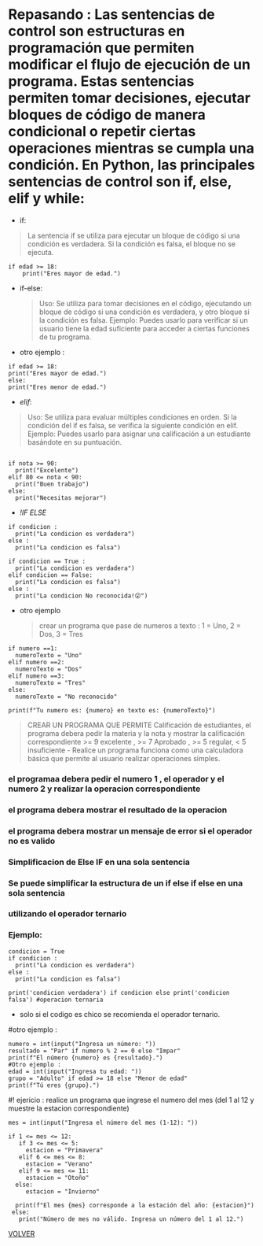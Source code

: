 # Repasando : Las sentencias de control son estructuras en programación que permiten modificar el flujo de ejecución de un programa. Estas sentencias permiten tomar decisiones, ejecutar bloques de código de manera condicional o repetir ciertas operaciones mientras se cumpla una condición. En Python, las principales sentencias de control son if, else, elif y while:

- if:

> La sentencia if se utiliza para ejecutar un bloque de código si una condición es verdadera. Si la condición es falsa, el bloque no se ejecuta.

```edad = 20
if edad >= 18:
    print("Eres mayor de edad.")
```

- if-else:

  > Uso: Se utiliza para tomar decisiones en el código, ejecutando un bloque de código si una condición es verdadera, y otro bloque si la condición es falsa.
  > Ejemplo: Puedes usarlo para verificar si un usuario tiene la edad suficiente para acceder a ciertas funciones de tu programa.

- otro ejemplo :

```edad = 15
if edad >= 18:
print("Eres mayor de edad.")
else:
print("Eres menor de edad.")
```

- _elif_:

> Uso: Se utiliza para evaluar múltiples condiciones en orden. Si la condición del if es falsa, se verifica la siguiente condición en elif.
> Ejemplo: Puedes usarlo para asignar una calificación a un estudiante basándote en su puntuación.

```nota = 75

if nota >= 90:
  print("Excelente")
elif 80 <= nota < 90:
  print("Buen trabajo")
else:
  print("Necesitas mejorar")
```

- _!IF ELSE_

```condicion = "ddd"
if condicion :
  print("La condicion es verdadera")
else :
  print("La condicion es falsa")

if condicion == True :
  print("La condicion es verdadera")
elif condicion == False:
  print("La condicion es falsa")
else :
  print("La condicion No reconocida!😮")
```

- otro ejemplo
  > crear un programa que pase de numeros a texto : 1 = Uno, 2 = Dos, 3 = Tres

```numero = int(input("Escribe un numero entre 1 y 3: "))
if numero ==1:
  numeroTexto = "Uno"
elif numero ==2:
  numeroTexto = "Dos"
elif numero ==3:
  numeroTexto = "Tres"
else:
  numeroTexto = "No reconocido"

print(f"Tu numero es: {numero} en texto es: {numeroTexto}")
```

> CREAR UN PROGRAMA QUE PERMITE Calificación de estudiantes, el programa debera pedir la materia y la nota y mostrar la calificación correspondiente >= 9 excelente , >= 7 Aprobado , >= 5 regular, < 5 insuficiente -
> Realice un programa funciona como una calculadora básica que permite al usuario realizar operaciones simples.

### el programaa debera pedir el numero 1 , el operador y el numero 2 y realizar la operacion correspondiente

### el programa debera mostrar el resultado de la operacion

### el programa debera mostrar un mensaje de error si el operador no es valido

### Simplificacion de Else IF en una sola sentencia

### Se puede simplificar la estructura de un if else if else en una sola sentencia

### utilizando el operador ternario

### Ejemplo:

```
condicion = True
if condicion :
  print("La condicion es verdadera")
else :
  print("La condicion es falsa")

print('condicion verdadera') if condicion else print('condicion falsa') #operacion ternaria
```

- solo si el codigo es chico se recomienda el operador ternario.

#otro ejemplo :

```
numero = int(input("Ingresa un número: "))
resultado = "Par" if numero % 2 == 0 else "Impar"
print(f"El número {numero} es {resultado}.")
#Otro ejemplo :
edad = int(input("Ingresa tu edad: "))
grupo = "Adulto" if edad >= 18 else "Menor de edad"
print(f"Tú eres {grupo}.")
```

#! ejericio : realice un programa que ingrese el numero del mes (del 1 al 12 y muestre la estacion correspondiente)

```
mes = int(input("Ingresa el número del mes (1-12): "))

if 1 <= mes <= 12:
   if 3 <= mes <= 5:
     estacion = "Primavera"
   elif 6 <= mes <= 8:
     estacion = "Verano"
   elif 9 <= mes <= 11:
     estacion = "Otoño"
  else:
     estacion = "Invierno"

  print(f"El mes {mes} corresponde a la estación del año: {estacion}")
 else:
   print("Número de mes no válido. Ingresa un número del 1 al 12.")
```

[VOLVER](readme.md)
